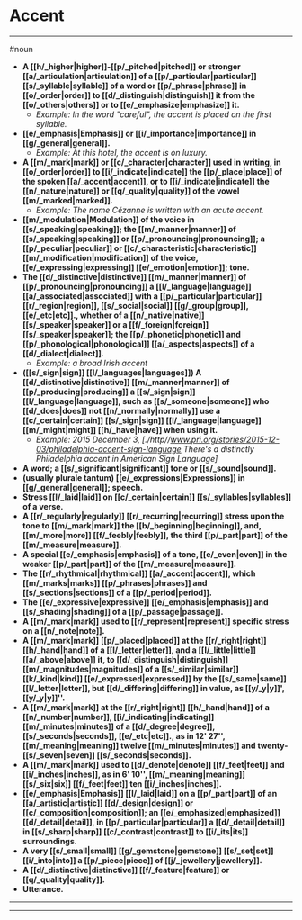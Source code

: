 # Accent
---
#noun
- **A [[h/_higher|higher]]-[[p/_pitched|pitched]] or stronger [[a/_articulation|articulation]] of a [[p/_particular|particular]] [[s/_syllable|syllable]] of a word or [[p/_phrase|phrase]] in [[o/_order|order]] to [[d/_distinguish|distinguish]] it from the [[o/_others|others]] or to [[e/_emphasize|emphasize]] it.**
	- _Example: In the word "careful", the accent is placed on the first syllable._
- **[[e/_emphasis|Emphasis]] or [[i/_importance|importance]] in [[g/_general|general]].**
	- _Example: At this hotel, the accent is on luxury._
- **A [[m/_mark|mark]] or [[c/_character|character]] used in writing, in [[o/_order|order]] to [[i/_indicate|indicate]] the [[p/_place|place]] of the spoken [[a/_accent|accent]], or to [[i/_indicate|indicate]] the [[n/_nature|nature]] or [[q/_quality|quality]] of the vowel [[m/_marked|marked]].**
	- _Example: The name Cézanne is written with an acute accent._
- **[[m/_modulation|Modulation]] of the voice in [[s/_speaking|speaking]]; the [[m/_manner|manner]] of [[s/_speaking|speaking]] or [[p/_pronouncing|pronouncing]]; a [[p/_peculiar|peculiar]] or [[c/_characteristic|characteristic]] [[m/_modification|modification]] of the voice, [[e/_expressing|expressing]] [[e/_emotion|emotion]]; tone.**
- **The [[d/_distinctive|distinctive]] [[m/_manner|manner]] of [[p/_pronouncing|pronouncing]] a [[l/_language|language]] [[a/_associated|associated]] with a [[p/_particular|particular]] [[r/_region|region]], [[s/_social|social]] [[g/_group|group]], [[e/_etc|etc]]., whether of a [[n/_native|native]] [[s/_speaker|speaker]] or a [[f/_foreign|foreign]] [[s/_speaker|speaker]]; the [[p/_phonetic|phonetic]] and [[p/_phonological|phonological]] [[a/_aspects|aspects]] of a [[d/_dialect|dialect]].**
	- _Example: a broad Irish accent_
- **([[s/_sign|sign]] [[l/_languages|languages]]) A [[d/_distinctive|distinctive]] [[m/_manner|manner]] of [[p/_producing|producing]] a [[s/_sign|sign]] [[l/_language|language]], such as [[s/_someone|someone]] who [[d/_does|does]] not [[n/_normally|normally]] use a [[c/_certain|certain]] [[s/_sign|sign]] [[l/_language|language]] [[m/_might|might]] [[h/_have|have]] when using it.**
	- _Example: 2015 December 3, [./http//www.pri.org/stories/2015-12-03/philadelphia-accent-sign-language There's a distinctly Philadelphia accent in American Sign Language]_
- **A word; a [[s/_significant|significant]] tone or [[s/_sound|sound]].**
- **(usually plurale tantum) [[e/_expressions|Expressions]] in [[g/_general|general]]; speech.**
- **Stress [[l/_laid|laid]] on [[c/_certain|certain]] [[s/_syllables|syllables]] of a verse.**
- **A [[r/_regularly|regularly]] [[r/_recurring|recurring]] stress upon the tone to [[m/_mark|mark]] the [[b/_beginning|beginning]], and, [[m/_more|more]] [[f/_feebly|feebly]], the third [[p/_part|part]] of the [[m/_measure|measure]].**
- **A special [[e/_emphasis|emphasis]] of a tone, [[e/_even|even]] in the weaker [[p/_part|part]] of the [[m/_measure|measure]].**
- **The [[r/_rhythmical|rhythmical]] [[a/_accent|accent]], which [[m/_marks|marks]] [[p/_phrases|phrases]] and [[s/_sections|sections]] of a [[p/_period|period]].**
- **The [[e/_expressive|expressive]] [[e/_emphasis|emphasis]] and [[s/_shading|shading]] of a [[p/_passage|passage]].**
- **A [[m/_mark|mark]] used to [[r/_represent|represent]] specific stress on a [[n/_note|note]].**
- **A [[m/_mark|mark]] [[p/_placed|placed]] at the [[r/_right|right]] [[h/_hand|hand]] of a [[l/_letter|letter]], and a [[l/_little|little]] [[a/_above|above]] it, to [[d/_distinguish|distinguish]] [[m/_magnitudes|magnitudes]] of a [[s/_similar|similar]] [[k/_kind|kind]] [[e/_expressed|expressed]] by the [[s/_same|same]] [[l/_letter|letter]], but [[d/_differing|differing]] in value, as [[y/_y|y]]', [[y/_y|y]]''.**
- **A [[m/_mark|mark]] at the [[r/_right|right]] [[h/_hand|hand]] of a [[n/_number|number]], [[i/_indicating|indicating]] [[m/_minutes|minutes]] of a [[d/_degree|degree]], [[s/_seconds|seconds]], [[e/_etc|etc]]., as in 12' 27'', [[m/_meaning|meaning]] twelve [[m/_minutes|minutes]] and twenty-[[s/_seven|seven]] [[s/_seconds|seconds]].**
- **A [[m/_mark|mark]] used to [[d/_denote|denote]] [[f/_feet|feet]] and [[i/_inches|inches]], as in 6' 10'', [[m/_meaning|meaning]] [[s/_six|six]] [[f/_feet|feet]] ten [[i/_inches|inches]].**
- **[[e/_emphasis|Emphasis]] [[l/_laid|laid]] on a [[p/_part|part]] of an [[a/_artistic|artistic]] [[d/_design|design]] or [[c/_composition|composition]]; an [[e/_emphasized|emphasized]] [[d/_detail|detail]], in [[p/_particular|particular]] a [[d/_detail|detail]] in [[s/_sharp|sharp]] [[c/_contrast|contrast]] to [[i/_its|its]] surroundings.**
- **A very [[s/_small|small]] [[g/_gemstone|gemstone]] [[s/_set|set]] [[i/_into|into]] a [[p/_piece|piece]] of [[j/_jewellery|jewellery]].**
- **A [[d/_distinctive|distinctive]] [[f/_feature|feature]] or [[q/_quality|quality]].**
- **Utterance.**
---
---
